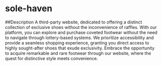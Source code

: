 # sole-haven

##Description
A third-party website, dedicated to offering a distinct collection of exclusive shoes without the inconvenience of raffles. With our platform, you can explore and purchase coveted footwear without the need to navigate through lottery-based systems. We prioritize accessibility and provide a seamless shopping experience, granting you direct access to highly sought-after shoes that exude exclusivity. Embrace the opportunity to acquire remarkable and rare footwear through our website, where the quest for distinctive style meets convenience.
